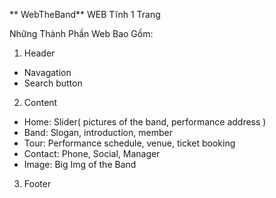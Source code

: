 ** WebTheBand**
WEB Tĩnh 1 Trang

Những Thành Phần Web Bao Gồm:
1. Header 
 - Navagation
 - Search button
2. Content
 - Home: Slider( pictures of the band, performance address )
 - Band: Slogan, introduction, member
 - Tour: Performance schedule, venue, ticket booking
 - Contact: Phone, Social, Manager
 - Image: Big Img of the Band
3. Footer
